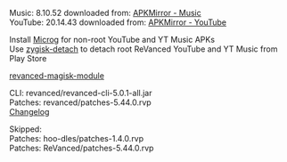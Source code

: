 Music: 8.10.52
downloaded from: [APKMirror - Music](https://www.apkmirror.com/apk/google-inc/youtube-music/youtube-music-8-10-52-release/youtube-music-8-10-52-4-android-apk-download/)  
YouTube: 20.14.43
downloaded from: [APKMirror - YouTube](https://www.apkmirror.com/apk/google-inc/youtube/youtube-20-14-43-release/youtube-20-14-43-2-android-apk-download/)  

Install [Microg](https://github.com/ReVanced/GmsCore/releases) for non-root YouTube and YT Music APKs  
Use [zygisk-detach](https://github.com/j-hc/zygisk-detach) to detach root ReVanced YouTube and YT Music from Play Store  

[revanced-magisk-module](https://github.com/E85Addict/revanced-magisk-module)
  
CLI: revanced/revanced-cli-5.0.1-all.jar  
Patches: revanced/patches-5.44.0.rvp  
[Changelog](https://github.com/revanced/revanced-patches/releases/tag/v5.44.0)  

Skipped:  
Patches: hoo-dles/patches-1.4.0.rvp                          
Patches: ReVanced/patches-5.44.0.rvp    
